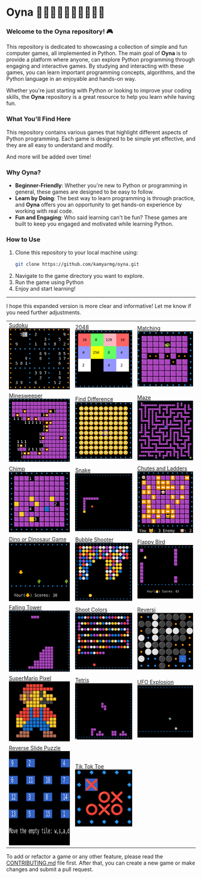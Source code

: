 
# Oyna 💃🏻🕺🏻💃🏿🕺🏿💃🕺

### Welcome to the **Oyna** repository! 🎮

This repository is dedicated to showcasing a collection of simple and fun computer games, all implemented in Python. The main goal of **Oyna** is to provide a platform where anyone, can explore Python programming through engaging and interactive games. By studying and interacting with these games, you can learn important programming concepts, algorithms, and the Python language in an enjoyable and hands-on way.

Whether you're just starting with Python or looking to improve your coding skills, the **Oyna** repository is a great resource to help you learn while having fun.

### What You'll Find Here
This repository contains various games that highlight different aspects of Python programming. Each game is designed to be simple yet effective, and they are all easy to understand and modify.


And more will be added over time!

### Why Oyna?
- **Beginner-Friendly**: Whether you're new to Python or programming in general, these games are designed to be easy to follow.
- **Learn by Doing**: The best way to learn programming is through practice, and **Oyna** offers you an opportunity to get hands-on experience by working with real code.
- **Fun and Engaging**: Who said learning can't be fun? These games are built to keep you engaged and motivated while learning Python.

### How to Use
1. Clone this repository to your local machine using:
   ```bash
   git clone https://github.com/kamyarmg/oyna.git
   ```
2. Navigate to the game directory you want to explore.
3. Run the game using Python
4. Enjoy and start learning!

---

I hope this expanded version is more clear and informative! Let me know if you need further adjustments.
<table>
   <tr>
      <td><a href="./src/oyna/sudoku/"> Sudoku </a> </br><img src="./docs/images/sudoku.png" alt="Sudoku" style="width:250px;"/> </td>
      <td><a href="./src/oyna/twenty_forty_eight_2048/">2048</a> </br><img src="./docs/images/2048.png" alt="2048" style="width:250px;"/> </td>
      <td><a href="./src/oyna/matching/">Matching</a> </br><img src="./docs/images/matching.png" alt="Matching" style="width:250px;"/> </td>
   </tr>
   <tr>
      <td><a href="./src/oyna/minesweeper/"> Minesweeper </a></br><img src="./docs/images/minesweeper.png" alt="Minesweeper" style="width:250px;"/> </td>
      <td><a href="./src/oyna/find_difference/">Find Difference </a></br><img src="./docs/images/find_difference.png" alt="Find Difference" style="width:250px;"/> </td>
      <td><a href="./src/oyna/maze/"> Maze</a> </br><img src="./docs/images/maze.png" alt="Maze" style="width:250px;"/> </td>
   </tr>
   <tr>
      <td><a href="./src/oyna/chimp/"> Chimp </a></br><img src="./docs/images/chimp.png" alt="Chimp" style="width:250px;"/> </td>
      <td><a href="./src/oyna/snake/"> Snake </a></br><img src="./docs/images/snake.png" alt="Snake" style="width:250px;"/> </td>
      <td><a href="./src/oyna/chutes_and_ladders/"> Chutes and Ladders </a></br><img src="./docs/images/chutes_and_ladders.png" alt="Chutes and Ladders" style="width:250px;"/> </td>
   </tr>
   <tr>
      <td><a href="./src/oyna/dino/"> Dino or Dinosaur Game </a></br><img src="./docs/images/dino.png" alt="Dino" style="width:250px;"/></td>
      <td><a href="./src/oyna/bubble_shooter/"> Bubble Shooter </a></br><img src="./docs/images/bubble_shooter.png" alt="Bubble Shooter" style="width:250px;"/></td>
      <td><a href="./src/oyna/flappy_bird/"> Flappy Bird </a></br><img src="./docs/images/flappy_birds.png" alt="Flappy Bird" style="width:250px;"/> </td>
   </tr>
   <tr>
      <td><a href="./src/oyna/falling_tower/"> Falling Tower </a></br><img src="./docs/images/falling_tower.png" alt="Falling Tower" style="width:250px;"/></td>
      <td><a href="./src/oyna/shoot_colors/"> Shoot Colors </a></br><img src="./docs/images/shoot_colors.png" alt="Shoot Colors" style="width:250px;"/></td>
      <td><a href="./src/oyna/reversi/"> Reversi </a></br><img src="./docs/images/reversi.png" alt="reversi" style="width:250px;"/>
      </td>
   </tr>
   <tr>
      <td><a href="./src/oyna/supermario_pixel/"> SuperMario Pixel </a></br><img src="./docs/images/supermario_pixel.png" alt="SuperMario Pixel" style="width:250px;"/></td>
      <td><a href="./src/oyna/tetris/"> Tetris </a></br><img src="./docs/images/tetris.png" alt="Tetris" style="width:250px;"/>
      </td>
      <td><a href="./src/oyna/explosion/">UFO Explosion </a></br><img src="./docs/images/explosion.png" alt="UFO Explosion" style="width:250px;"/></td>
   </tr>
   <tr>
      <td><a href="./src/oyna/reverse_slide_puzzle/"> Reverse Slide Puzzle </a></br><img src="./docs/images/reverse_slide_puzzle.png" alt="Reverse Slide Puzzle" style="width:250px;height:250px"/>
      </td><td><a href="./src/oyna/tik_tok_toe/"> Tik Tok Toe </a></br><img src="./docs/images/tiktoktoe.png" alt="Tik Tok Toe" style="width:250px;"/></td>

   </tr>

</table>



To add or refactor a game or any other feature, please read the [CONTRIBUTING.md](./CONTRIBUTING.md) file first. After that, you can create a new game or make changes and submit a pull request.
